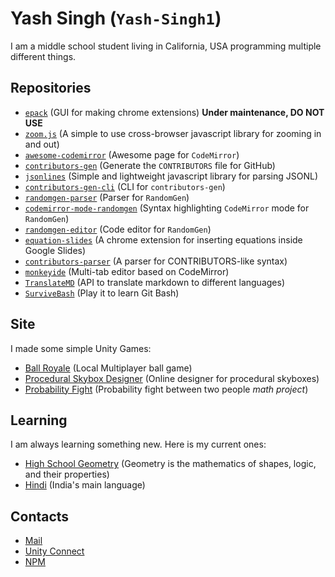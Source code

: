 # Yash Singh (`Yash-Singh1`)

I am a middle school student living in California, USA programming multiple different things.

## Repositories

- [`epack`](https://github.com/Yash-Singh1/epack) (GUI for making chrome extensions) **Under maintenance, DO NOT USE**
- [`zoom.js`](https://github.com/Yash-Singh1/zoom.js) (A simple to use cross-browser javascript library for zooming in and out)
- [`awesome-codemirror`](https://github.com/Yash-Singh1/awesome-codemirror) (Awesome page for `CodeMirror`)
- [`contributors-gen`](https://github.com/Yash-Singh1/contributors-gen) (Generate the `CONTRIBUTORS` file for GitHub)
- [`jsonlines`](https://github.com/Yash-Singh1/JSONL.js) (Simple and lightweight javascript library for parsing JSONL)
- [`contributors-gen-cli`](https://github.com/Yash-Singh1/contributors-gen-cli) (CLI for `contributors-gen`)
- [`randomgen-parser`](https://github.com/Yash-Singh1/randomgen-parser) (Parser for `RandomGen`)
- [`codemirror-mode-randomgen`](https://github.com/Yash-Singh1/codemirror-mode-randomgen) (Syntax highlighting `CodeMirror` mode for `RandomGen`)
- [`randomgen-editor`](https://github.com/Yash-Singh1/randomgen-editor) (Code editor for `RandomGen`)
- [`equation-slides`](https://github.com/Yash-Singh1/equation-slides) (A chrome extension for inserting equations inside Google Slides)
- [`contributors-parser`](https://github.com/Yash-Singh1/contributors-parser) (A parser for CONTRIBUTORS-like syntax)
- [`monkeyide`](https://github.com/Yash-Singh1/monkeyide) (Multi-tab editor based on CodeMirror)
- [`TranslateMD`](https://github.com/Yash-Singh1/TranslateMD) (API to translate markdown to different languages)
- [`SurviveBash`](https://github.com/Yash-Singh1/SurviveBash) (Play it to learn Git Bash)

## Site

I made some simple Unity Games:

- [Ball Royale](https://github.com/Yash-Singh1/ball-royale) (Local Multiplayer ball game)
- [Procedural Skybox Designer](https://yash-singh1.github.io/procedural/) (Online designer for procedural skyboxes)
- [Probability Fight](https://yash-singh1.github.io/fight/) (Probability fight between two people *math project*)

## Learning

I am always learning something new. Here is my current ones:

- [High School Geometry](https://en.wikipedia.org/wiki/Geometry) (Geometry is the mathematics of shapes, logic, and their properties)
- [Hindi](https://en.wikipedia.org/wiki/Hindi) (India's main language)

## Contacts

- [Mail](mailto:saiansh2525@gmail.com)
- [Unity Connect](https://connect.unity.com/u/saiansh2525)
- [NPM](https://www.npmjs.com/~saiansh2525)
